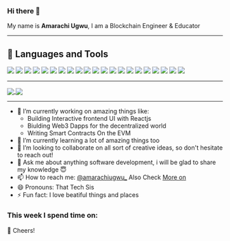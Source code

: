 ### Hi there 👋

My name is **Amarachi Ugwu**, I am a Blockchain Engineer & Educator

***

## 🔧 Languages and Tools
![](https://img.shields.io/badge/Solidity-informational?style=flat&logo=solidity&logoColor=ffffff&color=238636&labelColor=181717)
![](https://img.shields.io/badge/Truffle-informational?style=flat&logo=truffle&logoColor=2F74C0&color=238636&labelColor=ffffff)
![](https://img.shields.io/badge/Hardhat-informational?style=flat&logo=hardhat&logoColor=ffffff&color=238636&labelColor=F05032)
![](https://img.shields.io/badge/Foundry-informational?style=flat&logo=foundry&logoColor=000000&color=238636&labelColor=F7DF1E)
![](https://img.shields.io/badge/JavaScript-informational?style=flat&logo=javascript&logoColor=000000&color=238636&labelColor=F7DF1E)
![](https://img.shields.io/badge/TypeScript-informational?style=flat&logo=typescript&logoColor=2F74C0&color=238636&labelColor=ffffff)
![](https://img.shields.io/badge/React-informational?style=flat&logo=react&logoColor=white&color=238636&labelColor=61DAFB)
![](https://img.shields.io/badge/Redux-informational?style=flat&logo=Redux&logoColor=white&color=238636&labelColor=764ABC)
![](https://img.shields.io/badge/NodeJS-informational?style=flat&logo=node.js&logoColor=339933&color=238636&labelColor=ffffff)
![](https://img.shields.io/badge/Express-informational?style=flat&logo=express&logoColor=339933&color=238636&labelColor=ffffff)
![](https://img.shields.io/badge/PHP-informational?style=flat&logo=php&logoColor=ffffff&color=238636&labelColor=181717)
![](https://img.shields.io/badge/Laravel-informational?style=flat&logo=laravel&logoColor=ffffff&color=238636&labelColor=F05032)
![](https://img.shields.io/badge/MongoDB-informational?style=flat&logo=mongodb&logoColor=47A248&color=238636&labelColor=000)
![](https://img.shields.io/badge/MySQL-informational?style=flat&logo=mysql&logoColor=ffffff&color=238636&labelColor=4479A1)
![](https://img.shields.io/badge/Postman-informational?style=flat&logo=postman&logoColor=FF6C37&color=238636&labelColor=ffffff)
![](https://img.shields.io/badge/HTML5-informational?style=flat&logo=html5&logoColor=ffffff&color=238636&labelColor=F05032)
![](https://img.shields.io/badge/CSS3-informational?style=flat&logo=css3&logoColor=000000&color=238636&labelColor=F7DF1E)
![](https://img.shields.io/badge/Bootstrap-informational?style=flat&logo=bootstrap&logoColor=ffffff&color=238636&labelColor=7952B3)
![](https://img.shields.io/badge/TailwindCSS-informational?style=flat&logo=tailwindcss&logoColor=06B6D4&color=238636&labelColor=FFFFFF)
![](https://img.shields.io/badge/SCSS-informational?style=flat&logo=sass&logoColor=C76494&color=238636&labelColor=FFFFFF)
![](https://img.shields.io/badge/GIT-informational?style=flat&logo=git&logoColor=ffffff&color=238636&labelColor=F05032)
<!-- ![](https://img.shields.io/badge/GitHub-informational?style=flat&logo=github&logoColor=ffffff&color=238636&labelColor=181717) -->
<!-- ![](https://img.shields.io/badge/VS%20Code-informational?style=flat&logo=visual-studio-code&logoColor=007ACC&color=238636&labelColor=ffffff) -->

***

<a href="https://github.com/anuraghazra/github-readme-stats">
  <img align="center" src="https://github-readme-stats.vercel.app/api?username=amarachiugwu&show_icons=true&theme=radical" />
</a>
<a href="https://github.com/anuraghazra/github-readme-stats">
  <img align="center" src="https://github-readme-stats.vercel.app/api/top-langs/?username=amarachiugwu&langs_count=8&layout=compact&theme=radical" />
</a>

***

- 🔭 I’m currently working on amazing things like:
  - Building Interactive frontend UI with Reactjs
  - Biulding Web3 Dapps for the decentralized world
  - Writing Smart Contracts On the EVM
- 🌱 I’m currently learning a lot of amazing things too
- 👯 I’m looking to collaborate on all sort of creative ideas, so don't hesitate to reach out!
- 💬 Ask me about anything software development, i will be glad to share my knowledge 😇
- 📫 How to reach me: [@amarachiugwu_](https://twitter.com/amarachiugwu_) Also Check [More on](https://linktr.ee/amarachiugwu)
- 😄 Pronouns: That Tech Sis
- ⚡ Fun fact: I love beatiful things and places

### This week I spend time on:

<!--START_SECTION:waka-->

<!-- ```text
TypeScript   35 hrs 11 mins  ███████░░░░░░░░░░░░░   63.80 %
Solidity     21 hrs 11 mins  █████░░░░░░░░░░░░░░░   23.68 %
Other        41 hrs 38 mins  ████████░░░░░░░░░░░░   12.52 %
``` -->

<!--END_SECTION:waka-->

🥂 Cheers!

<!-- ![Profile Views](https://gpvc.arturio.dev/amarachiugwu)  -->

